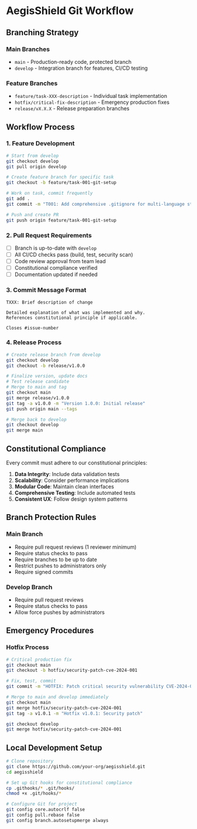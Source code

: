 # AegisShield Git Workflow

## Branching Strategy

### Main Branches
- `main` - Production-ready code, protected branch
- `develop` - Integration branch for features, CI/CD testing

### Feature Branches
- `feature/task-XXX-description` - Individual task implementation
- `hotfix/critical-fix-description` - Emergency production fixes
- `release/vX.X.X` - Release preparation branches

## Workflow Process

### 1. Feature Development
```bash
# Start from develop
git checkout develop
git pull origin develop

# Create feature branch for specific task
git checkout -b feature/task-001-git-setup

# Work on task, commit frequently
git add .
git commit -m "T001: Add comprehensive .gitignore for multi-language stack"

# Push and create PR
git push origin feature/task-001-git-setup
```

### 2. Pull Request Requirements
- [ ] Branch is up-to-date with `develop`
- [ ] All CI/CD checks pass (build, test, security scan)
- [ ] Code review approval from team lead
- [ ] Constitutional compliance verified
- [ ] Documentation updated if needed

### 3. Commit Message Format
```
TXXX: Brief description of change

Detailed explanation of what was implemented and why.
References constitutional principle if applicable.

Closes #issue-number
```

### 4. Release Process
```bash
# Create release branch from develop
git checkout develop
git checkout -b release/v1.0.0

# Finalize version, update docs
# Test release candidate
# Merge to main and tag
git checkout main
git merge release/v1.0.0
git tag -a v1.0.0 -m "Version 1.0.0: Initial release"
git push origin main --tags

# Merge back to develop
git checkout develop
git merge main
```

## Constitutional Compliance

Every commit must adhere to our constitutional principles:

1. **Data Integrity**: Include data validation tests
2. **Scalability**: Consider performance implications  
3. **Modular Code**: Maintain clean interfaces
4. **Comprehensive Testing**: Include automated tests
5. **Consistent UX**: Follow design system patterns

## Branch Protection Rules

### Main Branch
- Require pull request reviews (1 reviewer minimum)
- Require status checks to pass
- Require branches to be up to date
- Restrict pushes to administrators only
- Require signed commits

### Develop Branch  
- Require pull request reviews
- Require status checks to pass
- Allow force pushes by administrators

## Emergency Procedures

### Hotfix Process
```bash
# Critical production fix
git checkout main
git checkout -b hotfix/security-patch-cve-2024-001

# Fix, test, commit
git commit -m "HOTFIX: Patch critical security vulnerability CVE-2024-001"

# Merge to main and develop immediately
git checkout main
git merge hotfix/security-patch-cve-2024-001
git tag -a v1.0.1 -m "Hotfix v1.0.1: Security patch"

git checkout develop  
git merge hotfix/security-patch-cve-2024-001
```

## Local Development Setup

```bash
# Clone repository
git clone https://github.com/your-org/aegisshield.git
cd aegisshield

# Set up Git hooks for constitutional compliance
cp .githooks/* .git/hooks/
chmod +x .git/hooks/*

# Configure Git for project
git config core.autocrlf false
git config pull.rebase false
git config branch.autosetupmerge always
```